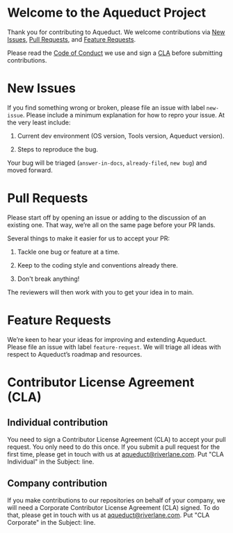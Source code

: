 # Welcome to the Aqueduct Project

Thank you for contributing to Aqueduct. We welcome contributions via 
[New Issues](#new-issues), 
[Pull Requests](#pull-requests), and
[Feature Requests](#feature-requests). 

Please read the [Code of Conduct](https://www.contributor-covenant.org/version/2/1/code_of_conduct/) we use and sign a [CLA](#contributor-license-agreement-cla) before submitting contributions. 

# New Issues

If you find something wrong or broken, please file an issue with label `new-issue`. Please include a minimum explanation for how to repro your issue. At the very least include:

1. Current dev environment (OS version, Tools version, Aqueduct version). 

2. Steps to reproduce the bug. 

Your bug will be triaged (`answer-in-docs`, `already-filed`, `new bug`) and moved forward.

# Pull Requests

Please start off by opening an issue or adding to the discussion of an existing one. That way, we’re all on the same page before your PR lands. 

Several things to make it easier for us to accept your PR:

1. Tackle one bug or feature at a time. 

2. Keep to the coding style and conventions already there. 

3. Don't break anything!

The reviewers will then work with you to get your idea in to main.

# Feature Requests

We’re keen to hear your ideas for improving and extending Aqueduct. Please file an issue with label `feature-request`.  We will triage all ideas with respect to Aqueduct’s roadmap and resources. 

# Contributor License Agreement (CLA)

## Individual contribution
You need to sign a Contributor License Agreement (CLA) to accept your pull request. You only need to do this once. If you submit a pull request for the first time, please get in touch with us at aqueduct@riverlane.com. Put "CLA Individual" in the Subject: line. 

## Company contribution
If you make contributions to our repositories on behalf of your company, we will need a Corporate Contributor License Agreement (CLA) signed. To do that, please get in touch with us at aqueduct@riverlane.com. Put "CLA Corporate" in the Subject: line. 